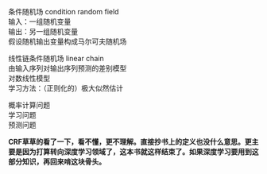 条件随机场 condition random field  
输入：一组随机变量  
输出：另一组随机变量  
假设随机输出变量构成马尔可夫随机场  

线性链条件随机场 linear chain  
由输入序列对输出序列预测的差别模型  
对数线性模型  
学习方法：（正则化的）极大似然估计

概率计算问题  
学习问题  
预测问题  

**CRF草草的看了一下，看不懂，更不理解。直接抄书上的定义也没什么意思。更主要是因为打算转向深度学习领域了，这本书就这样结束了。如果深度学习要用到这部分知识，再回来啃这块骨头。**